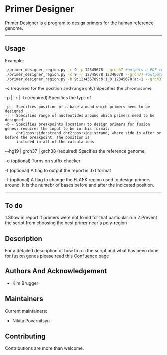 # Primer Designer 

Primer Designer is a program to design primers for the human reference genome.

***

## Usage 

Example:

```bash
./primer_designer_region.py -c 9 -p 12345678 --grch37 #outputs a PDF report around chr 9 pos 12345678 
./primer_designer_region.py -c 9 -r 12345678 12346678 --grch37 #outputs a PDF report for a range
./primer_designer_region.py -b 9:123456789:b:1_8:12345678:a:-1 --grch37 -t #outputs a PDF and TXT reports for a fusion   
```
-c 
  (required for the position and range only) Specifies the chromosome  

-p | -r | -b
  (required) Specifies the type of 

    -p - Specifies position of a base around which primers need to be designed  
    -r - Specifies range of nucleotides around which primers need to be designed
    -b - Specifies breakpoints locations to design primers for fusion genes; requires the input to be in this format:
         chr1:pos:side:strand_chr2:pos:side:strand, where side is after or before the breakpoint. The position is
         included in all of the calculations. 


--hg19 | grch37 | grch38
  (required) Specifies the reference genome. 

-o 
  (optional) Turns on suffix checker

-t 
  (optional) A flag to output the report in .txt format 

-f 
  (optional) A flag to change the FLANK region used to design primers around. It is the numebr of bases before and after the indicated position. 

*** 

## To do
1.Show in report if primers were not found for that particular run 
2.Prevent the script from choosing the best primer near a poly-region 

## Description 
For a detailed description of how to run the script and what has been done for fusion genes please read this [Confluence page](https://cuhbioinformatics.atlassian.net/wiki/spaces/BT/pages/481099798/Running+PrimerDesigner+for+fusion+genes)

## Authors And Acknowledgement 

* Kim Brugger 

## Maintainers 

Current maintainers: 

* Nikita Povarnitsyn  

## Contributing
Contributions are more than welcome. 